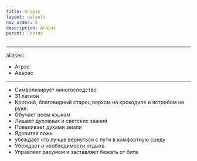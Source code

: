 ```yaml
---
title: Агарэс
layout: default
nav_order: 2
description: Агарэс
parent: Гоэтия
---
```


---
aliases:
  - Агрэс
  - Аварэс
---
- Символизирует чиногосподство
- 31 легион 
- Кроткий, благовидный старец верхом на крокодиле и ястребом на руке.
- Обучает всем языкам
- Лишает духовных и светских званий
- Повеливает духами земли
- Ядовитая ложь
- убеждает что лучше вернуться с пути в комфортную среду
- Убеждает о необходимости отдыха
- Управляет разумом и заставляет бежать от битв
